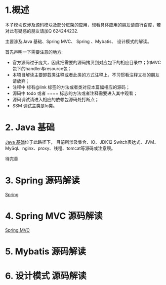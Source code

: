 # 1.概述

本子模块仅涉及源码模块及部分框架的应用，想看具体应用的朋友请自行百度，若对此有疑惑的朋友请加Q 624244232.

主要涉及Java 基础、Spring MVC、 Spring 、Mybatis、 设计模式的解读。

首先声明一下需要注意的地方:

- 官方源码过于庞大，因此把需要的源码拷贝到对应包下的相应目录中；如MVC包下的handler与resource包；
- 本项目解读主要卸载类注释或者此类的方式注释上，不习惯看注释文档的朋友请放弃；
- 注释中 标有@link 标签的方法或者类对应本篇幅相应的源码；
- 源码中 todo 或者 ==== 标志的方法或者注释需要进入其中观看；
- 源码调试请进入相应的依赖包源码处打断点；
- SSM 调试主类是Io类。
# 2. Java 基础
[Java 基础](https://github.com/xwzhi/JavaPlus/tree/master/java/src/main/java/com/java/java)位于此路径下，
目前所涉及集合、IO、JDK12 Switch表达式、JVM、MySql、nginx、proxy、线程、tomcat等源码或注意项。

待完善
# 3. Spring 源码解读
[Spring](https://github.com/xwzhi/JavaPlus/tree/master/java/src/main/java/com/java/spring)

# 4. Spring MVC 源码解读
[Spring MVC](https://github.com/xwzhi/JavaPlus/tree/master/java/src/main/java/com/java/mvc)

# 5. Mybatis 源码解读

# 6. 设计模式 源码解读

